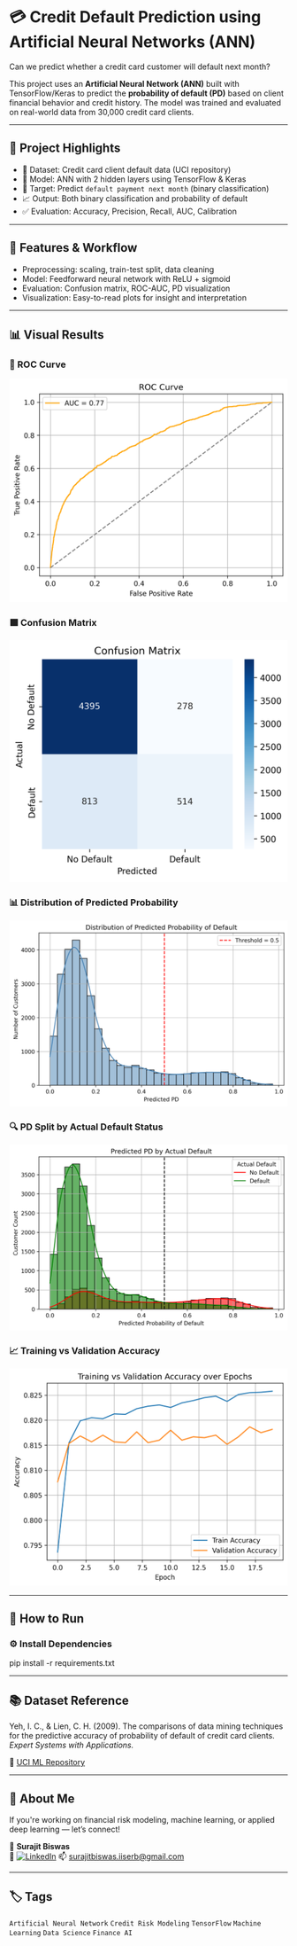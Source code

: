 # 💳 Credit Default Prediction using Artificial Neural Networks (ANN)

Can we predict whether a credit card customer will default next month?

This project uses an **Artificial Neural Network (ANN)** built with TensorFlow/Keras to predict the **probability of default (PD)** based on client financial behavior and credit history. The model was trained and evaluated on real-world data from 30,000 credit card clients.

---

## 🧠 Project Highlights

- 📂 Dataset: Credit card client default data (UCI repository)
- 🤖 Model: ANN with 2 hidden layers using TensorFlow & Keras
- 🎯 Target: Predict `default payment next month` (binary classification)
- 📈 Output: Both binary classification and probability of default
- ✅ Evaluation: Accuracy, Precision, Recall, AUC, Calibration

---

## 🧪 Features & Workflow

- Preprocessing: scaling, train-test split, data cleaning
- Model: Feedforward neural network with ReLU + sigmoid
- Evaluation: Confusion matrix, ROC-AUC, PD visualization
- Visualization: Easy-to-read plots for insight and interpretation

---

## 📊 Visual Results

### 🎯 ROC Curve
![ROC Curve](plots/roc_curve.png)

### 🟩 Confusion Matrix
![Confusion Matrix](plots/confusion_matrix.png)

### 📊 Distribution of Predicted Probability
![PD Distribution](plots/distribution_of_predicted_probability_of_default.png)

### 🔍 PD Split by Actual Default Status
![PD by Actual Default](plots/predicted_PD_by_actual_default.png)

### 📈 Training vs Validation Accuracy
![Training vs Validation Accuracy](plots/training__validation_accuracy_over_epochs.png)

---

## 🧾 How to Run

### ⚙️ Install Dependencies

pip install -r requirements.txt

---

## 📚 Dataset Reference

Yeh, I. C., & Lien, C. H. (2009). The comparisons of data mining techniques for the predictive accuracy of probability of default of credit card clients. *Expert Systems with Applications.*

📂 [UCI ML Repository](https://archive.ics.uci.edu/ml/datasets/default+of+credit+card+clients)

---

## 🙌 About Me

If you're working on financial risk modeling, machine learning, or applied deep learning — let’s connect!

👤 **Surajit Biswas**  
🔗  [![LinkedIn](https://img.shields.io/badge/LinkedIn-Connect-blue?logo=linkedin)](https://www.linkedin.com/in/surajit-biswas-phd/)
📫 surajitbiswas.iiserb@gmail.com

---

## 🏷️ Tags

`Artificial Neural Network` `Credit Risk Modeling` `TensorFlow` `Machine Learning` `Data Science` `Finance AI`
